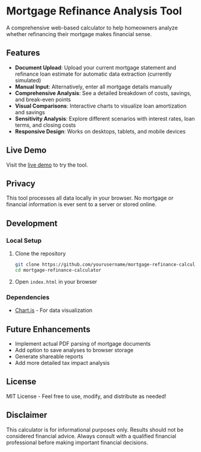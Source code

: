 # Mortgage Refinance Analysis Tool

A comprehensive web-based calculator to help homeowners analyze whether refinancing their mortgage makes financial sense.

## Features

- **Document Upload**: Upload your current mortgage statement and refinance loan estimate for automatic data extraction (currently simulated)
- **Manual Input**: Alternatively, enter all mortgage details manually
- **Comprehensive Analysis**: See a detailed breakdown of costs, savings, and break-even points
- **Visual Comparisons**: Interactive charts to visualize loan amortization and savings
- **Sensitivity Analysis**: Explore different scenarios with interest rates, loan terms, and closing costs
- **Responsive Design**: Works on desktops, tablets, and mobile devices

## Live Demo

Visit the [live demo](https://yourusername.github.io/mortgage-refinance-calculator/) to try the tool.

## Privacy

This tool processes all data locally in your browser. No mortgage or financial information is ever sent to a server or stored online.

## Development

### Local Setup

1. Clone the repository
   ```bash
   git clone https://github.com/yourusername/mortgage-refinance-calculator.git
   cd mortgage-refinance-calculator
   ```

2. Open `index.html` in your browser

### Dependencies

- [Chart.js](https://www.chartjs.org/) - For data visualization

## Future Enhancements

- Implement actual PDF parsing of mortgage documents
- Add option to save analyses to browser storage
- Generate shareable reports
- Add more detailed tax impact analysis

## License

MIT License - Feel free to use, modify, and distribute as needed!

## Disclaimer

This calculator is for informational purposes only. Results should not be considered financial advice. Always consult with a qualified financial professional before making important financial decisions.
